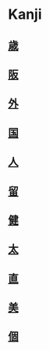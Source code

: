 # Kanji
## [歳](Vocabulary/歳.md)
## [阪](Kanji/kanji-dict/阪.md)
## [外](Vocabulary/外.md)
## [国](Vocabulary/国.md)
## [人](Vocabulary/人.md)
## [留](Kanji/kanji-dict/留.md)
## [健](Kanji/temp-kanji/健.md)
## [太](Kanji/kanji-dict/太.md)
## [直](Kanji/temp-kanji/直.md)
## [美](Kanji/kanji-dict/美.md)
## [個](Kanji/temp-kanji/個.md)